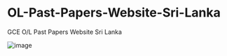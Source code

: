 # OL-Past-Papers-Website-Sri-Lanka
GCE O/L  Past Papers Website Sri Lanka

![image](https://user-images.githubusercontent.com/36286877/184414675-893c7127-4d7c-4a81-a7fe-632f978a42b0.png)
